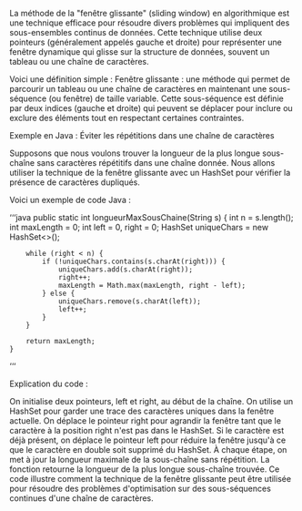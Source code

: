 <p>
La méthode de la "fenêtre glissante" (sliding window) en algorithmique est une technique efficace pour résoudre divers problèmes qui impliquent des sous-ensembles continus de données. Cette technique utilise deux pointeurs (généralement appelés gauche et droite) pour représenter une fenêtre dynamique qui glisse sur la structure de données, souvent un tableau ou une chaîne de caractères.

Voici une définition simple :
Fenêtre glissante : une méthode qui permet de parcourir un tableau ou une chaîne de caractères en maintenant une sous-séquence (ou fenêtre) de taille variable. Cette sous-séquence est définie par deux indices (gauche et droite) qui peuvent se déplacer pour inclure ou exclure des éléments tout en respectant certaines contraintes.

Exemple en Java : Éviter les répétitions dans une chaîne de caractères

Supposons que nous voulons trouver la longueur de la plus longue sous-chaîne sans caractères répétitifs dans une chaîne donnée. Nous allons utiliser la technique de la fenêtre glissante avec un HashSet pour vérifier la présence de caractères dupliqués.

Voici un exemple de code Java :
</p>

‘‘‘java
    public static int longueurMaxSousChaine(String s) {
        int n = s.length();
        int maxLength = 0;
        int left = 0, right = 0;
        HashSet<Character> uniqueChars = new HashSet<>();

        while (right < n) {
            if (!uniqueChars.contains(s.charAt(right))) {
                uniqueChars.add(s.charAt(right));
                right++;
                maxLength = Math.max(maxLength, right - left);
            } else {
                uniqueChars.remove(s.charAt(left));
                left++;
            }
        }

        return maxLength;
    }
‘‘‘

<p>
Explication du code :

On initialise deux pointeurs, left et right, au début de la chaîne.
On utilise un HashSet pour garder une trace des caractères uniques dans la fenêtre actuelle.
On déplace le pointeur right pour agrandir la fenêtre tant que le caractère à la position right n'est pas dans le HashSet.
Si le caractère est déjà présent, on déplace le pointeur left pour réduire la fenêtre jusqu'à ce que le caractère en double soit supprimé du HashSet.
À chaque étape, on met à jour la longueur maximale de la sous-chaîne sans répétition.
La fonction retourne la longueur de la plus longue sous-chaîne trouvée.
Ce code illustre comment la technique de la fenêtre glissante peut être utilisée pour résoudre des problèmes d'optimisation sur des sous-séquences continues d'une chaîne de caractères.
</p>